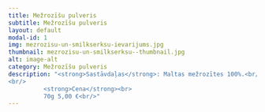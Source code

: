 ```yaml
---
title: Mežrozīšu pulveris
subtitle: Mežrozīšu pulveris
layout: default
modal-id: 1
img: mezrozisu-un-smilkserksu-ievarijums.jpg
thumbnail: mezrozisu-un-smilkserksu--thumbnail.jpg
alt: image-alt
category: Mežrozīšu pulveris
description: "<strong>Sastāvdaļas</strong>: Maltas mežrozītes 100%.<br/>
<br/>
          <strong>Cena</strong><br>
          70g 5,00 €<br/>"
---
```

